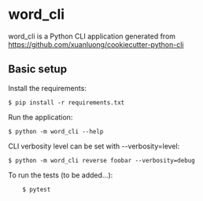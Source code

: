 # word_cli

word_cli is a Python CLI application generated from https://github.com/xuanluong/cookiecutter-python-cli

## Basic setup

Install the requirements:
```
$ pip install -r requirements.txt
```

Run the application:
```
$ python -m word_cli --help
```

CLI verbosity level can be set with --verbosity=level:
```
$ python -m word_cli reverse foobar --verbosity=debug
```


To run the tests (to be added...):
```
    $ pytest
```
